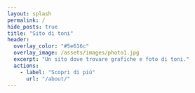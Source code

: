 ```yaml
---
layout: splash
permalink: /
hide_posts: true
title: "Sito di toni"
header:
  overlay_color: "#5e616c"
  overlay_image: /assets/images/photo1.jpg
  excerpt: "Un sito dove trovare grafiche e foto di toni."
  actions:
    - label: "Scopri di più"
      url: "/about/"
---
```


